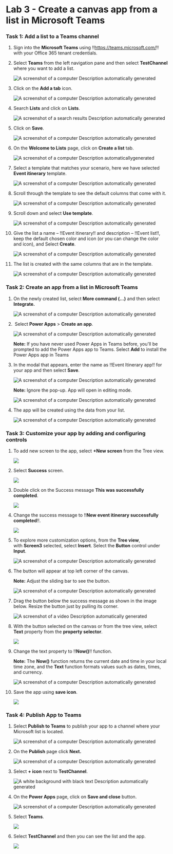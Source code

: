 # **Lab 3 - Create a canvas app from a list in Microsoft Teams** 

### **Task 1: Add a list to a Teams channel**

1.  Sign into the **Microsoft Teams**
    using !!https://teams.microsoft.com/!!
    with your Office 365 tenant credentials.

3.  Select **Teams** from the left navigation pane and then select
    **TestChannel** where you want to add a list. 

     ![A screenshot of a computer Description automatically generated](./media/image1.png)

4.  Click on the **Add a tab** icon.

     ![A screenshot of a computer Description automatically generated](./media/image2.png)

5.  Search **Lists** and click on **Lists**.

    ![A screenshot of a search results Description automatically generated](./media/image3.png)

6.  Click on **Save**.

    ![A screenshot of a computer Description automatically generated](./media/image4.png)

7.  On the **Welcome to Lists** page, click on **Create a list** tab.

    ![A screenshot of a computer Description automaticallygenerated](./media/image5.png)

8.  Select a template that matches your scenario, here we have selected
    **Event itinerary** template.

     ![A screenshot of a computer Description automatically generated](./media/image6.png)

9.  Scroll through the template to see the default columns that come
    with it.

     ![A screenshot of a computer Description automatically generated](./media/image7.png)

10.  Scroll down and select **Use template**.

     ![A screenshot of a computer Description automatically generated](./media/image8.png)

11. Give the list a name – !!Event itinerary!! and description – !!Event list!!,
    keep the default chosen color and icon (or you can change the color
    and icon), and Select **Create**.

     ![A screenshot of a computer Description automatically generated](./media/image9.png)

12. The list is created with the same columns that are in the template. 

     ![A screenshot of a computer Description automatically generated](./media/image10.png)

### **Task 2: Create an app from a list in Microsoft Teams**

1.  On the newly created list, select **More command (…)** and then
    select **Integrate.**

     ![A screenshot of a computer Description automatically generated](./media/image11.png)

2.   Select **Power Apps** > **Create an app**.

     ![A screenshot of a computer Description automatically generated](./media/image12.png)

     **Note:** If you have never used Power Apps in Teams before, you'll be
     prompted to add the Power Apps app to Teams. Select **Add** to install
     the Power Apps app in Teams

3.  In the modal that appears, enter the name as !!Event Itinerary app!!
    for your app and then select **Save**.

     ![A screenshot of a computer Description automatically generated](./media/image13.png)
    
     **Note:** Ignore the pop-up. App will open in editing mode.
    
     ![A screenshot of a computer Description automatically generated](./media/image14.png)

4.  The app will be created using the data from your list.

    ![A screenshot of a computer Description automatically generated](./media/image15.png)

### **Task 3: Customize your app by adding and configuring controls**

1.  To add new screen to the app, select **+New screen** from the Tree
    view.

     ![](./media/image16.png)

2.  Select **Success** screen.

     ![](./media/image17.png)

3.  Double click on the Success message **This was
    successfully completed**.

     ![](./media/image18.png)

4.  Change the success message to !!**New event itinerary successfully
    completed**!!.

     ![](./media/image19.png)

5.  To explore more customization options, from the **Tree view**,
    with **Screen3** selected, select **Insert**. Select
    the **Button** control under **Input**.

     ![A screenshot of a computer Description automatically generated](./media/image20.png)

6.  The button will appear at top left corner of the canvas.

     **Note:** Adjust the sliding bar to see the button.
    
     ![A screenshot of a computer Description automatically generated](./media/image21.png)

7.  Drag the button below the success message as shown in the image
    below. Resize the button just by pulling its corner.

     ![A screenshot of a video Description automatically generated](./media/image22.png)

8.  With the button selected on the canvas or from the tree view, select
    **Text** property from the **property selector**.

     ![](./media/image23.png)

9.  Change the text property to !!**Now()**!! function.

    **Note:** The **Now()** function returns the current date and time in
    your local time zone, and the **Text** function formats values such as
    dates, times, and currency.

     ![A screenshot of a computer Description automatically generated](./media/image24.png)

10. Save the app using **save icon**.

    ![](./media/image25.png)

### **Task 4: Publish App to Teams**

1.  Select **Publish to Teams** to publish your app to a channel where
    your Microsoft list is located.

    ![A screenshot of a computer Description automatically generated](./media/image26.png)

2.  On the **Publish** page click **Next.**

    ![A screenshot of a computer Description automatically generated](./media/image27.png)

3.  Select **+ icon** next to **TestChannel**.

    ![A white background with black text Description automatically generated](./media/image28.png)

4.  On the **Power Apps** page, click on **Save and close** button.

    ![A screenshot of a computer Description automatically generated](./media/image29.png)

5.  Select **Teams**.

    ![](./media/image30.png)

6.  Select **TestChannel** and then you can see the list and the app.

    ![](./media/image31.png)
